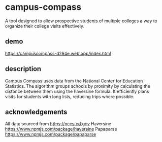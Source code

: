 # campus-compass
A tool designed to allow prospective students of multiple colleges a way to organize their college visits effectively.

## demo

https://campuscompass-d294e.web.app/index.html

## description

Campus Compass uses data from the National Center for Education Statistics. The algorithm groups schools by proximity by calculating the distance between them using the haversine formula. It efficiently plans visits for students with long lists, reducing trips where possible.

## acknowledgements
All data sourced from https://nces.ed.gov
Haversine https://www.npmjs.com/package/haversine
Papaparse https://www.npmjs.com/package/papaparse
